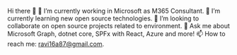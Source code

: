 Hi there 👋
🔭 I’m currently working in Microsoft as M365 Consultant.
🌱 I’m currently learning new open source technologies.
👯 I’m looking to collaborate on open source projects related to environment.
💬 Ask me about Microsoft Graph, dotnet core, SPFx with React, Azure and more!
📫 How to reach me: ravi16a87@gmail.com.
